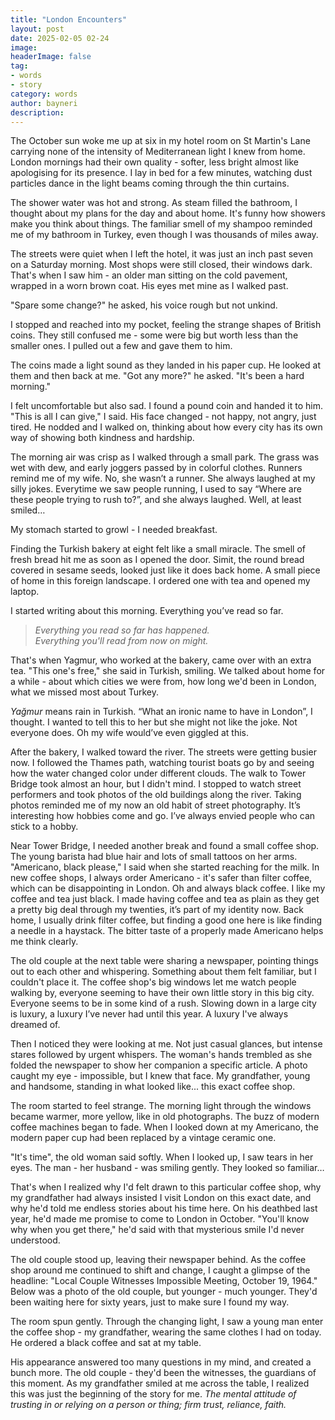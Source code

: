 ```yaml
---
title: "London Encounters"
layout: post
date: 2025-02-05 02-24
image: 
headerImage: false
tag:
- words
- story
category: words
author: bayneri
description:
---
```


The October sun woke me up at six in my hotel room on St Martin's Lane carrying none of the intensity of Mediterranean light I knew from home. London mornings had their own quality - softer, less bright almost like apologising for its presence. I lay in bed for a few minutes, watching dust particles dance in the light beams coming through the thin curtains.

The shower water was hot and strong. As steam filled the bathroom, I thought about my plans for the day and about home. It's funny how showers make you think about things. The familiar smell of my shampoo reminded me of my bathroom in Turkey, even though I was thousands of miles away.

The streets were quiet when I left the hotel, it was just an inch past seven on a Saturday morning. Most shops were still closed, their windows dark. That's when I saw him - an older man sitting on the cold pavement, wrapped in a worn brown coat. His eyes met mine as I walked past.

"Spare some change?" he asked, his voice rough but not unkind.

I stopped and reached into my pocket, feeling the strange shapes of British coins. They still confused me - some were big but worth less than the smaller ones. I pulled out a few and gave them to him.

The coins made a light sound as they landed in his paper cup. He looked at them and then back at me. "Got any more?" he asked. "It's been a hard morning."

I felt uncomfortable but also sad. I found a pound coin and handed it to him. "This is all I can give," I said. His face changed - not happy, not angry, just tired. He nodded and I walked on, thinking about how every city has its own way of showing both kindness and hardship.

The morning air was crisp as I walked through a small park. The grass was wet with dew, and early joggers passed by in colorful clothes. Runners remind me of my wife. No, she wasn’t a runner. She always laughed at my silly jokes. Everytime we saw people running, I used to say “Where are these people trying to rush to?”, and she always laughed. Well, at least smiled…  
  
My stomach started to growl - I needed breakfast.

Finding the Turkish bakery at eight felt like a small miracle. The smell of fresh bread hit me as soon as I opened the door. Simit, the round bread covered in sesame seeds, looked just like it does back home. A small piece of home in this foreign landscape. I ordered one with tea and opened my laptop.

I started writing about this morning. Everything you’ve read so far.

> *Everything you read so far has happened.  
Everything you'll read from now on might.*

That's when Yagmur, who worked at the bakery, came over with an extra tea. "This one's free," she said in Turkish, smiling. We talked about home for a while - about which cities we were from, how long we'd been in London, what we missed most about Turkey.

*Yağmur* means rain in Turkish. “What an ironic name to have in London”, I thought. I wanted to tell this to her but she might not like the joke. Not everyone does. Oh my wife would’ve even giggled at this.

After the bakery, I walked toward the river. The streets were getting busier now. I followed the Thames path, watching tourist boats go by and seeing how the water changed color under different clouds. The walk to Tower Bridge took almost an hour, but I didn't mind. I stopped to watch street performers and took photos of the old buildings along the river. Taking photos reminded me of my now an old habit of street photography. It’s interesting how hobbies come and go. I’ve always envied people who can stick to a hobby.

Near Tower Bridge, I needed another break and found a small coffee shop. The young barista had blue hair and lots of small tattoos on her arms. "Americano, black please," I said when she started reaching for the milk. In new coffee shops, I always order Americano - it's safer than filter coffee, which can be disappointing in London. Oh and always black coffee. I like my coffee and tea just black. I made having coffee and tea as plain as they get a pretty big deal through my twenties, it’s part of my identity now. Back home, I usually drink filter coffee, but finding a good one here is like finding a needle in a haystack. The bitter taste of a properly made Americano helps me think clearly.

The old couple at the next table were sharing a newspaper, pointing things out to each other and whispering. Something about them felt familiar, but I couldn't place it. The coffee shop's big windows let me watch people walking by, everyone seeming to have their own little story in this big city. Everyone seems to be in some kind of a rush. Slowing down in a large city is luxury, a luxury I’ve never had until this year. A luxury I've always dreamed of.

Then I noticed they were looking at me. Not just casual glances, but intense stares followed by urgent whispers. The woman's hands trembled as she folded the newspaper to show her companion a specific article. A photo caught my eye - impossible, but I knew that face. My grandfather, young and handsome, standing in what looked like... this exact coffee shop.

The room started to feel strange. The morning light through the windows became warmer, more yellow, like in old photographs. The buzz of modern coffee machines began to fade. When I looked down at my Americano, the modern paper cup had been replaced by a vintage ceramic one.

"It's time", the old woman said softly. When I looked up, I saw tears in her eyes. The man - her husband - was smiling gently. They looked so familiar…

That's when I realized why I'd felt drawn to this particular coffee shop, why my grandfather had always insisted I visit London on this exact date, and why he'd told me endless stories about his time here. On his deathbed last year, he'd made me promise to come to London in October. "You'll know why when you get there," he'd said with that mysterious smile I'd never understood.

The old couple stood up, leaving their newspaper behind. As the coffee shop around me continued to shift and change, I caught a glimpse of the headline: "Local Couple Witnesses Impossible Meeting, October 19, 1964." Below was a photo of the old couple, but younger - much younger. They'd been waiting here for sixty years, just to make sure I found my way.

The room spun gently. Through the changing light, I saw a young man enter the coffee shop - my grandfather, wearing the same clothes I had on today. He ordered a black coffee and sat at my table.

His appearance answered too many questions in my mind, and created a bunch more. The old couple - they'd been the witnesses, the guardians of this moment. As my grandfather smiled at me across the table, I realized this was just the beginning of the story for me.
    *The mental attitude of trusting in or relying on a person or thing; firm trust, reliance, faith.*
